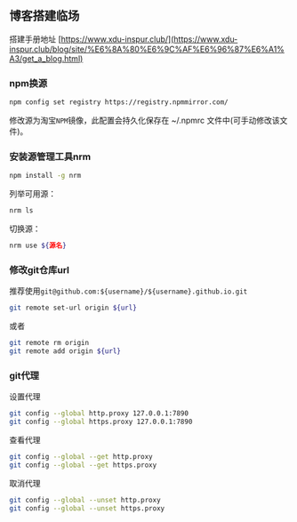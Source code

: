 ## 博客搭建临场

搭建手册地址
[https://www.xdu-inspur.club/](https://www.xdu-inspur.club/blog/site/%E6%8A%80%E6%9C%AF%E6%96%87%E6%A1%A3/get_a_blog.html)

### npm换源

```bash
npm config set registry https://registry.npmmirror.com/
```
修改源为淘宝`NPM`镜像，此配置会持久化保存在 ~/.npmrc 文件中(可手动修改该文件)。

### 安装源管理工具nrm

```bash
npm install -g nrm
```

列举可用源：

```bash
nrm ls
```

切换源：
```bash
nrm use ${源名}
```

### 修改git仓库url

推荐使用`git@github.com:${username}/${username}.github.io.git`

```bash
git remote set-url origin ${url}
```

或者
```bash
git remote rm origin
git remote add origin ${url}
```

### git代理

设置代理
```bash
git config --global http.proxy 127.0.0.1:7890
git config --global https.proxy 127.0.0.1:7890
```

查看代理
```bash
git config --global --get http.proxy
git config --global --get https.proxy
```

取消代理
```bash
git config --global --unset http.proxy
git config --global --unset https.proxy
```